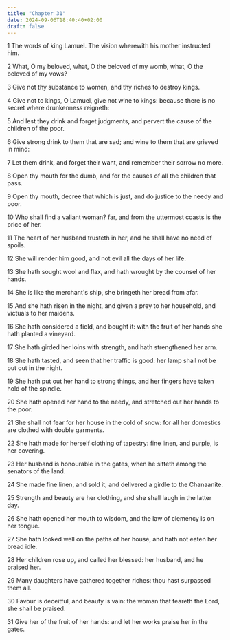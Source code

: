 ```yaml
---
title: "Chapter 31"
date: 2024-09-06T18:40:40+02:00
draft: false
---
```




1 The words of king Lamuel. The vision wherewith his mother instructed him.

2 What, O my beloved, what, O the beloved of my womb, what, O the beloved of my vows?

3 Give not thy substance to women, and thy riches to destroy kings.

4 Give not to kings, O Lamuel, give not wine to kings: because there is no secret where drunkenness reigneth:

5 And lest they drink and forget judgments, and pervert the cause of the children of the poor.

6 Give strong drink to them that are sad; and wine to them that are grieved in mind:

7 Let them drink, and forget their want, and remember their sorrow no more.

8 Open thy mouth for the dumb, and for the causes of all the children that pass.

9 Open thy mouth, decree that which is just, and do justice to the needy and poor.

10 Who shall find a valiant woman? far, and from the uttermost coasts is the price of her.

11 The heart of her husband trusteth in her, and he shall have no need of spoils.

12 She will render him good, and not evil all the days of her life.

13 She hath sought wool and flax, and hath wrought by the counsel of her hands.

14 She is like the merchant's ship, she bringeth her bread from afar.

15 And she hath risen in the night, and given a prey to her household, and victuals to her maidens.

16 She hath considered a field, and bought it: with the fruit of her hands she hath planted a vineyard.

17 She hath girded her loins with strength, and hath strengthened her arm.

18 She hath tasted, and seen that her traffic is good: her lamp shall not be put out in the night.

19 She hath put out her hand to strong things, and her fingers have taken hold of the spindle.

20 She hath opened her hand to the needy, and stretched out her hands to the poor.

21 She shall not fear for her house in the cold of snow: for all her domestics are clothed with double garments.

22 She hath made for herself clothing of tapestry: fine linen, and purple, is her covering.

23 Her husband is honourable in the gates, when he sitteth among the senators of the land.

24 She made fine linen, and sold it, and delivered a girdle to the Chanaanite.

25 Strength and beauty are her clothing, and she shall laugh in the latter day.

26 She hath opened her mouth to wisdom, and the law of clemency is on her tongue.

27 She hath looked well on the paths of her house, and hath not eaten her bread idle.

28 Her children rose up, and called her blessed: her husband, and he praised her.

29 Many daughters have gathered together riches: thou hast surpassed them all.

30 Favour is deceitful, and beauty is vain: the woman that feareth the Lord, she shall be praised.

31 Give her of the fruit of her hands: and let her works praise her in the gates.

